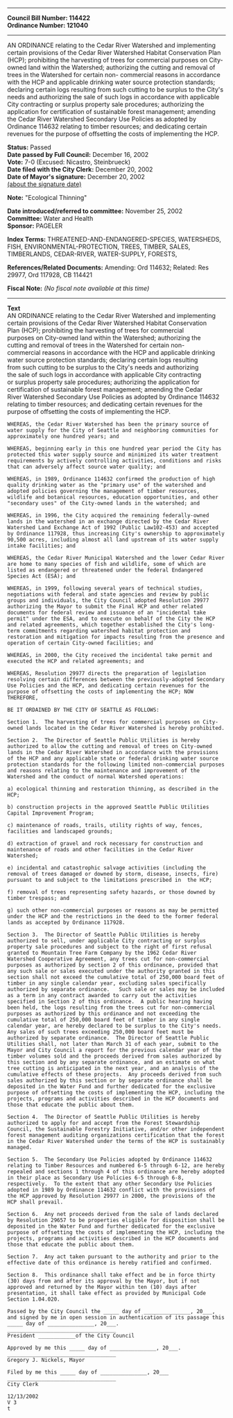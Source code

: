 * * * * *  
  
**Council Bill Number: [](#h0)[](#h2)114422**   
**Ordinance Number: 121040**  
  
* * * * *  
  
AN ORDINANCE relating to the Cedar River Watershed and implementing certain provisions of the Cedar River Watershed Habitat Conservation Plan (HCP); prohibiting the harvesting of trees for commercial purposes on City-owned land within the Watershed; authorizing the cutting and removal of trees in the Watershed for certain non- commercial reasons in accordance with the HCP and applicable drinking water source protection standards; declaring certain logs resulting from such cutting to be surplus to the City's needs and authorizing the sale of such logs in accordance with applicable City contracting or surplus property sale procedures; authorizing the application for certification of sustainable forest management; amending the Cedar River Watershed Secondary Use Policies as adopted by Ordinance 114632 relating to timber resources; and dedicating certain revenues for the purpose of offsetting the costs of implementing the HCP.  
  
**Status:** Passed   
**Date passed by Full Council:** December 16, 2002   
**Vote:** 7-0 (Excused: Nicastro, Steinbrueck)   
**Date filed with the City Clerk:** December 20, 2002   
**Date of Mayor's signature:** December 20, 2002   
[(about the signature date)](/~public/approvaldate.htm)   
  
**Note:** "Ecological Thinning"  
  
  
**Date introduced/referred to committee:** November 25, 2002   
**Committee:** Water and Health   
**Sponsor:** PAGELER   
  
**Index Terms:** THREATENED-AND-ENDANGERED-SPECIES, WATERSHEDS, FISH, ENVIRONMENTAL-PROTECTION, TREES, TIMBER, SALES, TIMBERLANDS, CEDAR-RIVER, WATER-SUPPLY, FORESTS,  
  
**References/Related Documents:** Amending: Ord 114632; Related: Res 29977, Ord 117928, CB 114421  
  
**Fiscal Note:** *(No fiscal note available at this time)*  
  
* * * * *  
  
**Text**  
    AN ORDINANCE relating to the Cedar River Watershed and implementing  
    certain provisions of the Cedar River Watershed Habitat Conservation  
    Plan (HCP); prohibiting the harvesting of trees for commercial  
    purposes on City-owned land within the Watershed; authorizing the  
    cutting and removal of trees in the Watershed for certain non-  
    commercial reasons in accordance with the HCP and applicable drinking  
    water source protection standards; declaring certain logs resulting  
    from such cutting to be surplus to the City's needs and authorizing  
    the sale of such logs in accordance with applicable City contracting  
    or surplus property sale procedures; authorizing the application for  
    certification of sustainable forest management; amending the Cedar  
    River Watershed Secondary Use Policies as adopted by Ordinance 114632  
    relating to timber resources; and dedicating certain revenues for the  
    purpose of offsetting the costs of implementing the HCP.  
  
    WHEREAS, the Cedar River Watershed has been the primary source of  
    water supply for the City of Seattle and neighboring communities for  
    approximately one hundred years; and  
  
    WHEREAS, beginning early in this one hundred year period the City has  
    protected this water supply source and minimized its water treatment  
    requirements by actively controlling activities, conditions and risks  
    that can adversely affect source water quality; and  
  
    WHEREAS, in 1989, Ordinance 114632 confirmed the production of high  
    quality drinking water as the "primary use" of the watershed and  
    adopted policies governing the management of timber resources,  
    wildlife and botanical resources, education opportunities, and other  
    "secondary uses" of the City-owned lands in the watershed; and  
  
    WHEREAS, in 1996, the City acquired the remaining federally-owned  
    lands in the watershed in an exchange directed by the Cedar River  
    Watershed Land Exchange Act of 1992 (Public Law102-453) and accepted  
    by Ordinance 117928, thus increasing City's ownership to approximately  
    90,500 acres, including almost all land upstream of its water supply  
    intake facilities; and  
  
    WHEREAS, the Cedar River Municipal Watershed and the lower Cedar River  
    are home to many species of fish and wildlife, some of which are  
    listed as endangered or threatened under the federal Endangered  
    Species Act (ESA); and  
  
    WHEREAS, in 1999, following several years of technical studies,  
    negotiations with federal and state agencies and review by public  
    groups and individuals, the City Council adopted Resolution 29977  
    authorizing the Mayor to submit the Final HCP and other related  
    documents for federal review and issuance of an "incidental take  
    permit" under the ESA, and to execute on behalf of the City the HCP  
    and related agreements, which together established the City's long-  
    term commitments regarding watershed habitat protection and  
    restoration and mitigation for impacts resulting from the presence and  
    operation of certain City-owned facilities; and  
  
    WHEREAS, in 2000, the City received the incidental take permit and  
    executed the HCP and related agreements; and  
  
    WHEREAS, Resolution 29977 directs the preparation of legislation  
    resolving certain differences between the previously-adopted Secondary  
    Use Policies and the HCP, and dedicating certain revenues for the  
    purpose of offsetting the costs of implementing the HCP; NOW  
    THEREFORE,  
  
    BE IT ORDAINED BY THE CITY OF SEATTLE AS FOLLOWS:  
  
    Section 1.  The harvesting of trees for commercial purposes on City-  
    owned lands located in the Cedar River Watershed is hereby prohibited.  
  
    Section 2.  The Director of Seattle Public Utilities is hereby  
    authorized to allow the cutting and removal of trees on City-owned  
    lands in the Cedar River Watershed in accordance with the provisions  
    of the HCP and any applicable state or federal drinking water source  
    protection standards for the following limited non-commercial purposes  
    and reasons relating to the maintenance and improvement of the  
    Watershed and the conduct of normal Watershed operations:  
  
    a) ecological thinning and restoration thinning, as described in the  
    HCP;  
  
    b) construction projects in the approved Seattle Public Utilities  
    Capital Improvement Program;  
  
    c) maintenance of roads, trails, utility rights of way, fences,  
    facilities and landscaped grounds;  
  
    d) extraction of gravel and rock necessary for construction and  
    maintenance of roads and other facilities in the Cedar River  
    Watershed;  
  
    e) incidental and catastrophic salvage activities (including the  
    removal of trees damaged or downed by storm, disease, insects, fire)  
    pursuant to and subject to the limitations prescribed in  the HCP;  
  
    f) removal of trees representing safety hazards, or those downed by  
    timber trespass; and  
  
    g) such other non-commercial purposes or reasons as may be permitted  
    under the HCP and the restrictions in the deed to the former federal  
    lands as accepted by Ordinance 117928.  
  
    Section 3.  The Director of Seattle Public Utilities is hereby  
    authorized to sell, under applicable City contracting or surplus  
    property sale procedures and subject to the right of first refusal  
    granted to Mountain Tree Farm Company by the 1962 Cedar River  
    Watershed Cooperative Agreement, any trees cut for non-commercial  
    purposes as authorized by section 2 of this ordinance, provided that  
    any such sale or sales executed under the authority granted in this  
    section shall not exceed the cumulative total of 250,000 board feet of  
    timber in any single calendar year, excluding sales specifically  
    authorized by separate ordinance.   Such sale or sales may be included  
    as a term in any contract awarded to carry out the activities  
    specified in Section 2 of this ordinance.  A public hearing having  
    been held, the logs resulting from the trees cut for non-commercial  
    purposes as authorized by this ordinance and not exceeding the  
    cumulative total of 250,000 board feet of timber in any single  
    calendar year, are hereby declared to be surplus to the City's needs.  
    Any sales of such trees exceeding 250,000 board feet must be  
    authorized by separate ordinance.  The Director of Seattle Public  
    Utilities shall, not later than March 31 of each year, submit to the  
    Mayor and City Council a report for the previous calendar year of the  
    timber volumes sold and the proceeds derived from sales authorized by  
    this section and by any separate ordinance, and an estimate on what  
    tree cutting is anticipated in the next year, and an analysis of the  
    cumulative effects of these projects.  Any proceeds derived from such  
    sales authorized by this section or by separate ordinance shall be  
    deposited in the Water Fund and further dedicated for the exclusive  
    purpose of offsetting the costs of implementing the HCP, including the  
    projects, programs and activities described in the HCP documents and  
    those that educate the public about them.  
  
    Section 4.  The Director of Seattle Public Utilities is hereby  
    authorized to apply for and accept from the Forest Stewardship  
    Council, the Sustainable Forestry Initiative, and/or other independent  
    forest management auditing organizations certification that the forest  
    in the Cedar River Watershed under the terms of the HCP is sustainably  
    managed.  
  
    Section 5.  The Secondary Use Policies adopted by Ordinance 114632  
    relating to Timber Resources and numbered 6-5 through 6-12, are hereby  
    repealed and sections 1 through 4 of this ordinance are hereby adopted  
    in their place as Secondary Use Policies 6-5 through 6-8,  
    respectively.  To the extent that any other Secondary Use Policies  
    adopted in 1989 by Ordinance 114632 conflict with the provisions of  
    the HCP approved by Resolution 29977 in 2000, the provisions of the  
    HCP shall prevail.  
  
    Section 6.  Any net proceeds derived from the sale of lands declared  
    by Resolution 29657 to be properties eligible for disposition shall be  
    deposited in the Water Fund and further dedicated for the exclusive  
    purpose of offsetting the costs of implementing the HCP, including the  
    projects, programs and activities described in the HCP documents and  
    those that educate the public about them.  
  
    Section 7.  Any act taken pursuant to the authority and prior to the  
    effective date of this ordinance is hereby ratified and confirmed.  
  
    Section 8.  This ordinance shall take effect and be in force thirty  
    (30) days from and after its approval by the Mayor, but if not  
    approved and returned by the Mayor within ten (10) days after  
    presentation, it shall take effect as provided by Municipal Code  
    Section 1.04.020.  
  
    Passed by the City Council the _____ day of _______________, 20___,  
    and signed by me in open session in authentication of its passage this  
    _____ day of _______________, 20___.  
    ___________________________________  
    President ____________of the City Council  
  
    Approved by me this _____ day of _______________, 20___.  
    ___________________________________  
    Gregory J. Nickels, Mayor  
  
    Filed by me this _____ day of _______________, 20___  
    ___________________________________  
    City Clerk  
  
    12/13/2002  
    V 3  
    t  
